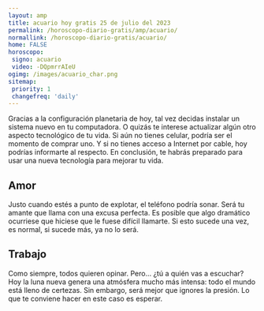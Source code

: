 ```yaml
---
layout: amp
title: acuario hoy gratis 25 de julio del 2023 
permalink: /horoscopo-diario-gratis/amp/acuario/
normallink: /horoscopo-diario-gratis/acuario/
home: FALSE
horoscopo:
 signo: acuario
 video: -DQpmrrAIeU
ogimg: /images/acuario_char.png
sitemap:
 priority: 1
 changefreq: 'daily'
---
```



Gracias a la configuración planetaria de hoy, tal vez decidas instalar un sistema nuevo en tu computadora. O quizás te interese actualizar algún otro aspecto tecnológico de tu vida. Si aún no tienes celular, podría ser el momento de comprar uno. Y si no tienes acceso a Internet por cable, hoy podrías informarte al respecto. En conclusión, te habrás preparado para usar una nueva tecnología para mejorar tu vida.

## Amor

Justo cuando estés a punto de explotar, el teléfono podría sonar. Será tu amante que llama con una excusa perfecta. Es posible que algo dramático ocurriese que hiciese que le fuese difícil llamarte. Si esto sucede una vez, es normal, si sucede más, ya no lo será.

## Trabajo

Como siempre, todos quieren opinar. Pero... ¿tú a quién vas a escuchar? Hoy la luna nueva genera una atmósfera mucho más intensa: todo el mundo está lleno de certezas. Sin embargo, será mejor que ignores la presión. Lo que te conviene hacer en este caso es esperar.